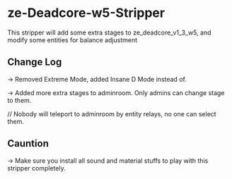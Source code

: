 # ze-Deadcore-w5-Stripper

This stripper will add some extra stages to ze_deadcore_v1_3_w5, and modify some entities for balance adjustment

## Change Log

 -> Removed Extreme Mode, added Insane D Mode instead of.
 
 -> Added more extra stages to adminroom. Only admins can change stage to them.
 
 // Nobody will teleport to adminroom by entity relays, no one can select them.
 
 ## Cauntion
 
 -> Make sure you install all sound and material stuffs to play with this stripper completely.

